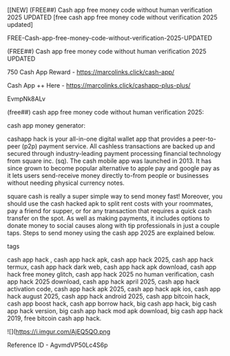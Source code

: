 [[NEW] (FREE##) Cash app free money code without human verification 2025 UPDATED [free cash app free money code without verification 2025 updated]

FREE-Cash-app-free-money-code-without-verification-2025-UPDATED

(FREE##) Cash app free money code without human verification 2025 UPDATED

750 Cash App Reward -  https://marcolinks.click/cash-app/

Cash App ++ Here - https://marcolinks.click/cashapp-plus-plus/

EvmpNk8ALv

(free##) cash app free money code without human verification 2025:

cash app money generator:

cashapp hack is your all-in-one digital wallet app that provides a peer-to-peer (p2p) payment service. All cashless transactions are backed up and secured through industry-leading payment processing financial technology from square inc. (sq). The cash mobile app was launched in 2013. It has since grown to become popular alternative to apple pay and google pay as it lets users send-receive money directly to-from people or businesses without needing physical currency notes.

square cash is really a super simple way to send money fast! Moreover, you should use the cash hacked apk to split rent costs with your roommates, pay a friend for supper, or for any transaction that requires a quick cash transfer on the spot. As well as making payments, it includes options to donate money to social causes along with tip professionals in just a couple taps. Steps to send money using the cash app 2025 are explained below.

tags

cash app hack , cash app hack apk, cash app hack 2025, cash app hack termux, cash app hack dark web, cash app hack apk download, cash app hack free money glitch, cash app hack 2025 no human verification, cash app hack 2025 download, cash app hack april 2025, cash app hack activation code, cash app hack apk 2025, cash app hack apk ios, cash app hack august 2025, cash app hack android 2025, cash app bitcoin hack, cash app boost hack, cash app borrow hack, big cash app hack, big cash app hack version, big cash app hack mod apk download, big cash app hack 2019, free bitcoin cash app hack.

![](https://i.imgur.com/AjEQ5QO.png

Reference ID - AgvmdVP50Lc4S6p